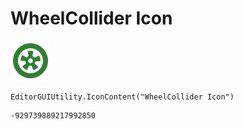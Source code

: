 # WheelCollider Icon
![](/img/WheelCollider%20Icon.png)

``` CSharp
EditorGUIUtility.IconContent("WheelCollider Icon")
```
```
-929739889217992850
```
